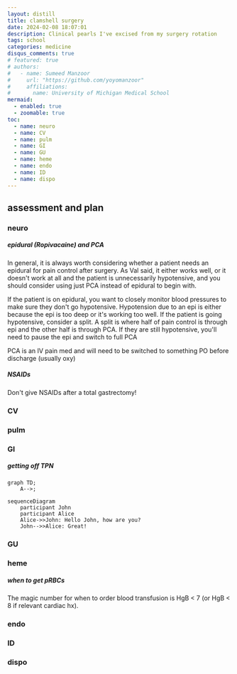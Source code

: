 ```yaml
---
layout: distill
title: clamshell surgery
date: 2024-02-08 18:07:01
description: Clinical pearls I've excised from my surgery rotation
tags: school
categories: medicine
disqus_comments: true
# featured: true
# authors:
#   - name: Sumeed Manzoor
#     url: "https://github.com/yoyomanzoor"
#     affiliations:
#       name: University of Michigan Medical School
mermaid:
  - enabled: true
  - zoomable: true
toc:
  - name: neuro
  - name: CV
  - name: pulm
  - name: GI
  - name: GU
  - name: heme
  - name: endo
  - name: ID
  - name: dispo
---
```


## assessment and plan

### neuro

##### epidural (Ropivacaine) and PCA

In general, it is always worth considering whether a patient needs an epidural for pain control after surgery. As Val said, it either works well, or it doesn't work at all and the patient is unnecessarily hypotensive, and you should consider using just PCA instead of epidural to begin with.

If the patient is on epidural, you want to closely monitor blood pressures to make sure they don't go hypotensive. Hypotension due to an epi is either because the epi is too deep or it's working too well. If the patient is going hypotensive, consider a split. A split is where half of pain control is through epi and the other half is through PCA. If they are still hypotensive, you'll need to pause the epi and switch to full PCA

PCA is an IV pain med and will need to be switched to something PO before discharge (usually oxy)

##### NSAIDs

Don't give NSAIDs after a total gastrectomy!

### CV

### pulm

### GI

##### getting off TPN

```mermaid
graph TD;
    A-->;
```

```mermaid
sequenceDiagram
    participant John
    participant Alice
    Alice->>John: Hello John, how are you?
    John-->>Alice: Great!
```

### GU

### heme

##### when to get pRBCs

The magic number for when to order blood transfusion is HgB < 7 (or HgB < 8 if relevant cardiac hx).

### endo

### ID

### dispo



